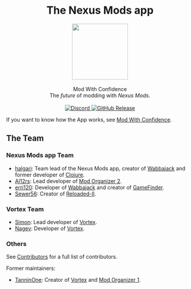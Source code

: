 <div align="center">
	<h1>The Nexus Mods app</h1>
	<img src="../Nexus/Images/Nexus-Icon.png" width="150" align="center" />
	<br/> <br/>
    Mod With Confidence
    <br/>
    The <i>future</i> of modding with <i>Nexus Mods</i>.
    <br/><br/>
    <a href="https://discord.gg/ReWTxb93jS" target="_blank">
        <img src="https://img.shields.io/discord/1134149061080002713?logo=discord&logoColor=white&color=7289da" alt="Discord">
    </a>
    <a href="https://github.com/Nexus-Mods/NexusMods.App/releases/latest">
        <img alt="GitHub Release" src="https://img.shields.io/github/v/release/nexus-mods/nexusmods.app?include_prereleases&sort=semver&display_name=release">
    </a>
</div>

If you want to know how the App works, see [Mod With Confidence](./ModWithConfidence.md).

## The Team

### Nexus Mods app Team

- [halgari](https://github.com/halgari): Team lead of the Nexus Mods app, creator of [Wabbajack](https://www.wabbajack.org) and former developer of [Clojure](https://clojure.org/).
- [Al12rs](https://github.com/Al12rs): Lead developer of [Mod Organizer 2](https://www.modorganizer.org/).
- [erri120](https://github.com/erri120): Developer of [Wabbajack](https://www.wabbajack.org) and creator of [GameFinder](https://github.com/erri120/GameFinder).
- [Sewer56](https://github.com/Sewer56): Creator of [Reloaded-II](https://reloaded-project.github.io/Reloaded-II/).

### Vortex Team

- [Simon](https://github.com/insomnious): Lead developer of [Vortex](https://www.nexusmods.com/about/vortex/).
- [Nagev](https://github.com/IDCs): Developer of [Vortex](https://www.nexusmods.com/about/vortex/).

### Others

See [Contributors](https://github.com/Nexus-Mods/NexusMods.App/graphs/contributors) for a full list of contributors.

Former maintainers:

- [TanninOne](https://github.com/TanninOne): Creator of [Vortex](https://www.nexusmods.com/about/vortex/) and [Mod Organizer 1](https://github.com/TanninOne/modorganizer).
